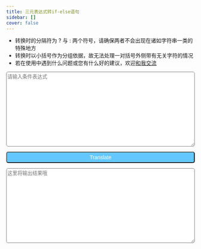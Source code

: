 ```yaml
---
title: 三元表达式转if-else语句
sidebar: []
cover: false
---
```

<style>
	.tex {
		width: 100%;
		height:200px;
		overflow: 100%;
		border-radius: 5px;
	}

	.btn {
		text-align: center;
		width: 100%;
		height: 30px;
		font-size: 100%;
		background-color: rgb(100,200,255);
		color: rgb(255,255,255);
		border-radius: 5px;
	}
</style>
- 转换时的分隔符为 ? 与 : 两个符号，请确保两者不会出现在诸如字符串一类的特殊地方
- 转换时以小括号作为分组依据，故无法处理一对括号外侧带有无关字符的情况 
- 若在使用中遇到什么问题或您有什么好的建议，欢迎[和我交流](mailto:2027195958@qq.com)

<textarea class="tex" id="tex" placeholder="请输入条件表达式"></textarea>
<button class="btn">Translate</button>
<textarea class="tex" id="rlt" placeholder="这里将输出结果哦"></textarea>
<script>
	tex = document.querySelector('#tex');
	btn = document.querySelector('.btn');
	rlt = document.querySelector('#rlt');

	btn.onclick = ()=>{
		rlt.focus();
		let tmp = tex.value.split(' ').join('');
		rlt.value = '';
		function getSplitContent(tmp) {
			let balance = 0;
			let indexs = [];
			let words = [];

			for (let i=0; i<tmp.length; ++i) {
				if (tmp[i] === '(')
					balance += 1;
				else if (tmp[i] === ')')
					balance -= 1;
				else if (tmp[i]===','&&balance===0)
					indexs.push(i);
			}

			let i = -1;
			for (let j=0; j<indexs.length; ++j) {
				words.push(tmp.slice(i+1, indexs[j]));
				i = indexs[j];
			}
			words.push(tmp.slice(i+1));

			return words
		}
		
		function getIndex(tmp) {
			let balance = 0;

			for (let i=0; i<tmp.length; ++i) {
				if (tmp[i] === '?') {
					balance += 1;
				} else if (tmp[i] === ':') {
					balance -= 1;
					if (balance === 0) return i;
				}

			}

			return -1;
		}

		function fun(input, n=0) {
			if (input.startsWith('(')&&input.endsWith(')'))
				input = input.slice(1, -1);

			let tab = '  '.repeat(n);
			let splitTmp = getSplitContent(input);

			for (let i=0; i<splitTmp.length; ++i) {
				let tmp = splitTmp[i];
				// alert(`${n} ${splitTmp}`);

				let left = tmp.indexOf('?');
				if (left === -1) {
					rlt.value += `${tab}${tmp};\n`;
					continue;
				}

				let right = getIndex(tmp);
				if (right === -1) {
					rlt.value = '';
					alert("语法有错误，转换出错啦！");
					return false;
				}

				rlt.value += `${tab}if (${tmp.slice(0,left)}) {\n`;
				fun(tmp.slice(left+1, right), n+1);

				rlt.value += `${tab}} else {\n`;

				fun(tmp.slice(right+1), n+1);

				rlt.value += `${tab}}\n`;
			}
		}

		fun(tmp);
	}
</script>

